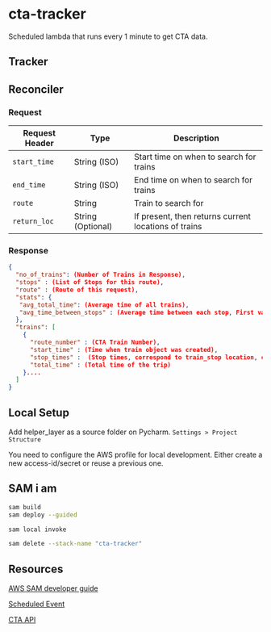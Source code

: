 # cta-tracker

Scheduled lambda that runs every 1 minute to get CTA data.

## Tracker

## Reconciler

### Request
| Request Header | Type              | Description                                          |
|----------------|-------------------|------------------------------------------------------|
| `start_time`   | String (ISO)      | Start time on when to search for trains              |
| `end_time`     | String (ISO)      | End time on when to search for trains                |
| `route`        | String            | Train to search for                                  |
| `return_loc`   | String (Optional) | If present, then returns current locations of trains |

### Response
```json
{
  "no_of_trains": (Number of Trains in Response),
  "stops" : (List of Stops for this route),
  "route" : (Route of this request),
  "stats": {
   "avg_total_time": (Average time of all trains),
   "avg_time_between_stops" : (Average time between each stop, First value is from creation date to first stop),
  },
  "trains": [
    {
      "route_number" : (CTA Train Number),
      "start_time" : (Time when train object was created),
      "stop_times" :  (Stop times, correspond to train_stop location, can be Null if not available),
      "total_time" : (Total time of the trip)
    }....
  ]
}

```
## Local Setup

Add helper_layer as a source folder on Pycharm. `Settings > Project Structure`

You need to configure the AWS profile for local development. Either create a new access-id/secret or reuse a previous one.


## SAM i am

```bash
sam build
sam deploy --guided
```
```bash
sam local invoke 
```
```bash
sam delete --stack-name "cta-tracker"
```

## Resources

[AWS SAM developer guide](https://docs.aws.amazon.com/serverless-application-model/latest/developerguide/what-is-sam.html)

[Scheduled Event](https://github.com/aws/serverless-application-model/blob/master/versions/2016-10-31.md#schedule)

[CTA API]("https://www.transitchicago.com/developers/ttdocs/")